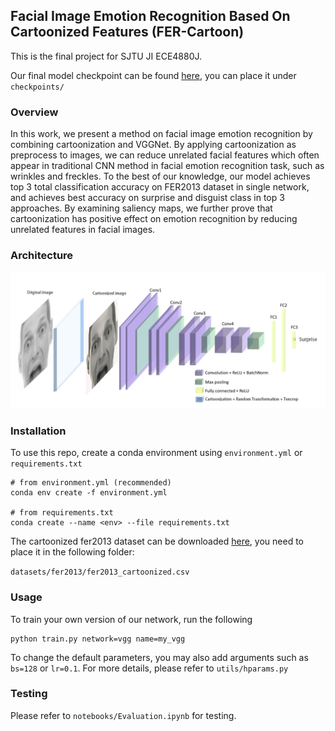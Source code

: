 ## Facial Image Emotion Recognition Based On Cartoonized Features (FER-Cartoon)

This is the final project for SJTU JI ECE4880J.

Our final model checkpoint can be found [here](https://drive.google.com/file/d/1TdNEAs2DpYMAdkC6aJfbgUeoqwbC0UzC/view?usp=sharing), you can place it under `checkpoints/`

### Overview
In this work, we present a method on facial image emotion
recognition by combining cartoonization and VGGNet. By
applying cartoonization as preprocess to images, we can
reduce unrelated facial features which often appear in traditional CNN method in facial emotion recognition task, such as wrinkles and freckles. To the best of our knowledge, our model achieves top 3 total classification accuracy on FER2013 dataset in single network, and achieves best accuracy on surprise and disguist class in top 3 approaches. By examining saliency maps, we further prove that cartoonization has positive effect on emotion recognition by reducing unrelated features in facial images.



### Architecture
![Architecture](images/model.png)
### Installation
To use this repo, create a conda environment using `environment.yml` or `requirements.txt`

```
# from environment.yml (recommended)
conda env create -f environment.yml

# from requirements.txt
conda create --name <env> --file requirements.txt
```
The cartoonized fer2013 dataset can be downloaded [here](https://drive.google.com/file/d/12ZPBXaCtoVORT1ioeSl7RoCXHKglIlCe/view?usp=sharing), you need to place it in the following folder: 

`datasets/fer2013/fer2013_cartoonized.csv` 

### Usage

To train your own version of our network, run the following

```
python train.py network=vgg name=my_vgg
```
To change the default parameters, you may also add arguments such as `bs=128` or `lr=0.1`. For more details, please refer to `utils/hparams.py`

### Testing

Please refer to `notebooks/Evaluation.ipynb` for testing.